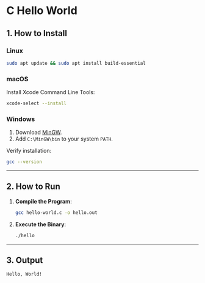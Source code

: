 # C Hello World

## 1. How to Install
### Linux
```bash
sudo apt update && sudo apt install build-essential
```

### macOS
Install Xcode Command Line Tools:
```bash
xcode-select --install
```

### Windows
1. Download [MinGW](http://www.mingw.org/).
2. Add `C:\MinGW\bin` to your system `PATH`.

Verify installation:
```bash
gcc --version
```

---

## 2. How to Run
1. **Compile the Program**:
   ```bash
   gcc hello-world.c -o hello.out
   ```
2. **Execute the Binary**:
   ```bash
   ./hello
   ```

---

## 3. Output
```
Hello, World!
```